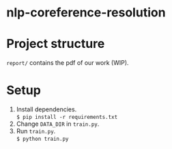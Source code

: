 # nlp-coreference-resolution

# Project structure
`report/` contains the pdf of our work (WIP).

# Setup
1. Install dependencies.  
`$ pip install -r requirements.txt`  
2. Change `DATA_DIR` in `train.py`.  
3. Run `train.py`.  
`$ python train.py`


